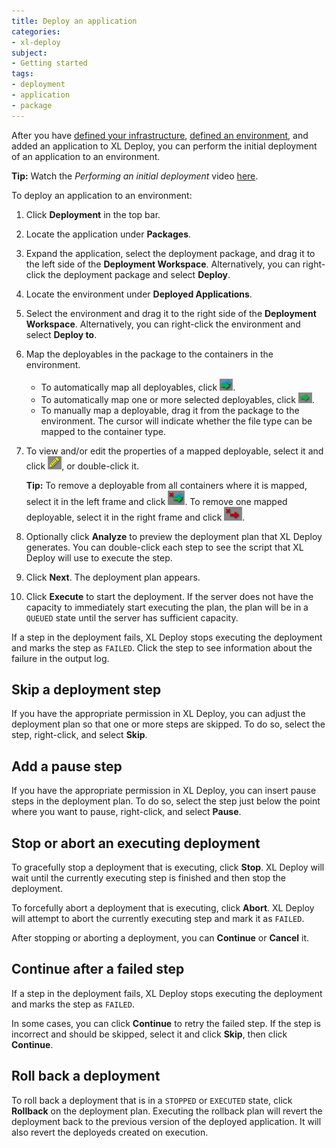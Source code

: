 ```yaml
---
title: Deploy an application
categories:
- xl-deploy
subject:
- Getting started
tags:
- deployment
- application
- package
---
```


After you have [defined your infrastructure](connect-xl-deploy-to-your-infrastructure.html), [defined an environment](create-an-environment-in-xl-deploy.html), and added an application to XL Deploy, you can perform the initial deployment of an application to an environment.

**Tip:** Watch the *Performing an initial deployment* video [here](http://vimeo.com/97815293).

To deploy an application to an environment:

1. Click **Deployment** in the top bar.
1. Locate the application under **Packages**.
1. Expand the application, select the deployment package, and drag it to the left side of the **Deployment Workspace**. Alternatively, you can right-click the deployment package and select **Deploy**.
1. Locate the environment under **Deployed Applications**.
1. Select the environment and drag it to the right side of the **Deployment Workspace**. Alternatively, you can right-click the environment and select **Deploy to**.
1. Map the deployables in the package to the containers in the environment. 
    * To automatically map all deployables, click ![Auto-map all deployables](/images/button_auto-map.png).
    * To automatically map one or more selected deployables, click ![Auto-map single deployable](/images/button_auto-map_single.png).
    * To manually map a deployable, drag it from the package to the environment. The cursor will indicate whether the file type can be mapped to the container type.
1. To view and/or edit the properties of a mapped deployable, select it and click ![Edit deployed](/images/button_edit_deployed.png), or double-click it.

    **Tip:** To remove a deployable from all containers where it is mapped, select it in the left frame and click ![Remove deployed from all containers](/images/remove_deployed.png). To remove one mapped deployable, select it in the right frame and click ![Remove deployed](/images/button_remove_deployed.png).

1. Optionally click **Analyze** to preview the deployment plan that XL Deploy generates. You can double-click each step to see the script that XL Deploy will use to execute the step.
1. Click **Next**. The deployment plan appears.
1. Click **Execute** to start the deployment. If the server does not have the capacity to immediately start executing the plan, the plan will be in a `QUEUED` state until the server has sufficient capacity. 

If a step in the deployment fails, XL Deploy stops executing the deployment and marks the step as `FAILED`. Click the step to see information about the failure in the output log.

## Skip a deployment step

If you have the appropriate permission in XL Deploy, you can adjust the deployment plan so that one or more steps are skipped. To do so, select the step, right-click, and select **Skip**. 

## Add a pause step

If you have the appropriate permission in XL Deploy, you can insert pause steps in the deployment plan. To do so, select the step just below the point where you want to pause, right-click, and select **Pause**.

## Stop or abort an executing deployment

To gracefully stop a deployment that is executing, click **Stop**. XL Deploy will wait until the currently executing step is finished and then stop the deployment.

To forcefully abort a deployment that is executing, click **Abort**. XL Deploy will attempt to abort the currently executing step and mark it as `FAILED`.

After stopping or aborting a deployment, you can **Continue** or **Cancel** it.

## Continue after a failed step

If a step in the deployment fails, XL Deploy stops executing the deployment and marks the step as `FAILED`.

In some cases, you can click **Continue** to retry the failed step. If the step is incorrect and should be skipped, select it and click **Skip**, then click **Continue**.

## Roll back a deployment

To roll back a deployment that is in a `STOPPED` or `EXECUTED` state, click **Rollback** on the deployment plan. Executing the rollback plan will revert the deployment back to the previous version of the deployed application. It will also revert the deployeds created on execution.
